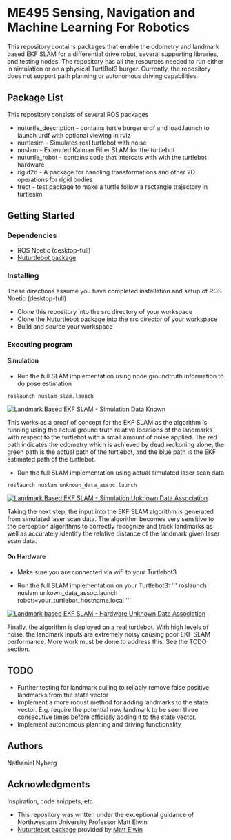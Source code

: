 # ME495 Sensing, Navigation and Machine Learning For Robotics

This repository contains packages that enable the odometry and landmark based EKF SLAM for a differential drive robot, several supporting libraries, and testing nodes. The repository has all the resources needed to run either in simulation or on a physical TurtlBot3 burger. Currently, the repository does not support path planning or autonomous driving capabilities.

## Package List

This repository consists of several ROS packages
- nuturtle_description - contains turtle burger urdf and load.launch to launch urdf with optional viewing in rviz
- nurtlesim - Simulates real turtlebot with noise
- nuslam - Extended Kalman Filter SLAM for the turtlebot
- nuturtle_robot - contains code that intercats with with the turtlebot hardware
- rigid2d - A package for handling transformations and other 2D operations for rigid bodies
- trect - test package to make a turtle follow a rectangle trajectory in turtlesim

## Getting Started

### Dependencies

* ROS Noetic (desktop-full)
* [Nuturtlebot package](https://github.com/ME495-Navigation/nuturtlebot.git)

### Installing

These directions assume you have completed installation and setup of ROS Noetic (desktop-full)

* Clone this repository into the src directory of your workspace
* Clone the [Nuturtlebot package](https://github.com/ME495-Navigation/nuturtlebot.git) into the src director of your workspace
* Build and source your workspace

### Executing program

#### Simulation

* Run the full SLAM implementation using node groundtruth information to do pose estimation
```
roslaunch nuslam slam.launch
```

![Landmark Based EKF SLAM - Simulation Data Known](https://youtu.be/KneLeDTZ0w8)

This works as a proof of concept for the EKF SLAM as the algorithm is running using the actual ground truth relative locations of the landmarks with respect to the turtlebot with a small amount of noise applied. The red path indicates the odometry which is achieved by dead reckoning alone, the green path is the actual path of the turtlebot, and the blue path is the EKF estimated path of the turtlebot.

* Run the full SLAM implementation using actual simulated laser scan data
```
roslaunch nuslam unknown_data_assoc.launch
```

[![Landmark Based EKF SLAM - Simulation Unknown Data Association](https://res.cloudinary.com/marcomontalbano/image/upload/v1630556263/video_to_markdown/images/youtube--sqKf19MjhSI-c05b58ac6eb4c4700831b2b3070cd403.jpg)](https://youtu.be/sqKf19MjhSI "Landmark Based EKF SLAM - Simulation Unknown Data Association")

Taking the next step, the input into the EKF SLAM algorithm is generated from simulated laser scan data. The algorithm becomes very sensitive to the perception algorithms to correctly recognize and track landmarks as well as accurately identify the relative distance of the landmark given laser scan data.

#### On Hardware

* Make sure you are connected via wifi to your Turtlebot3

* Run the full SLAM implementation on your Turtlebot3:
'''
roslaunch nuslam unkown_data_assoc.launch robot:=your_turtlebot_hostname.local
'''

[![Landmark based EKF SLAM - Hardware Unknown Data Association](https://res.cloudinary.com/marcomontalbano/image/upload/v1630556304/video_to_markdown/images/youtube--Q8GBbYuN-bo-c05b58ac6eb4c4700831b2b3070cd403.jpg)](https://youtu.be/Q8GBbYuN-bo "Landmark based EKF SLAM - Hardware Unknown Data Association")

Finally, the algorithm is deployed on a real turtlebot. With high levels of noise, the landmark inputs are extremely noisy causing poor EKF SLAM performance. More work must be done to address this. See the TODO section.

## TODO

* Further testing for landmark culling to reliably remove false positive landmarks from the state vector
* Implement a more robust method for adding landmarks to the state vector. E.g. require the potential new landmark to be seen three consecutive times before officially adding it to the state vector.
* Implement autonomous planning and driving functionality

## Authors

Nathaniel Nyberg

## Acknowledgments

Inspiration, code snippets, etc.
* This repository was written under the exceptional guidance of Northwestern University Professor Matt Elwin
* [Nuturtlebot package](https://github.com/ME495-Navigation/nuturtlebot.git) provided by [Matt Elwin](https://github.com/m-elwin)



